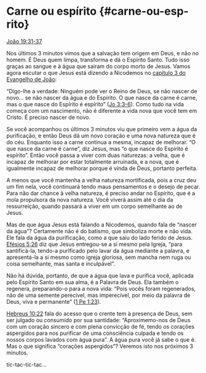 # Carne ou espírito {#carne-ou-esp-rito}

[João 19:31-37](http://bibliaonline.com.br/acf/jo/19/31-37)

Nos últimos 3 minutos vimos que a salvação tem origem em Deus, e não no homem. É Deus quem limpa, transforma e dá o Espírito Santo. Tudo isso graças ao sangue e à água que saíram do corpo morto de Jesus. Vamos agora escutar o que Jesus está dizendo a Nicodemos no [capítulo 3 do Evangelho de João](http://bibliaonline.com.br/acf/jo/3):

“Digo-lhe a verdade: Ninguém pode ver o Reino de Deus, se não nascer de novo... se não nascer da água e do Espírito. O que nasce da carne é carne, mas o que nasce do Espírito é espírito” ([Jo 3:3-6](http://bibliaonline.com.br/acf/jo/3/3-6)). Como tudo na vida começa com um nascimento, não é diferente a vida nova que você tem em Cristo. É preciso nascer de novo.

Se você acompanhou os últimos 3 minutos viu que primeiro vem a água da purificação, e então Deus dá um novo coração e uma nova natureza que é do céu. Enquanto isso a carne continua a mesma, incapaz de melhorar. “O que nasce da carne é carne”, diz Jesus, mas “o que nasce do Espírito é espírito”. Então você passa a viver com duas naturezas: a velha, que é incapaz de melhorar por estar totalmente arruinada, e a nova, que é igualmente incapaz de melhorar porque é vinda de Deus, portanto perfeita.

A menos que você mantenha a velha natureza mortificada, pois a cruz deu um fim nela, você continuará tendo maus pensamentos e o desejo de pecar. Para não dar chance à velha natureza, é preciso andar no Espírito, que é a mola propulsora da nova natureza. Você viverá assim até o dia da ressurreição, quando passará a viver em um corpo semelhante ao de Jesus.

Mas de que água Jesus está falando a Nicodemos, quando fala de “nascer da água”? Certamente não é do batismo, que simboliza morte e não vida. Ele fala da água da purificação, como a que saiu do lado ferido de Jesus. [Efésios 5:26](http://bibliaonline.com.br/acf/ef/5/26) diz que Jesus entregou-se a si mesmo pela Igreja, “para santificá-la, tendo-a purificado pelo lavar da água mediante a palavra, e apresentá-la a si mesmo como igreja gloriosa, sem mancha nem ruga ou coisa semelhante, mas santa e inculpável”.

Não há dúvida, portanto, de que a água que lava e purifica você, aplicada pelo Espírito Santo em sua alma, é a Palavra de Deus. Ela também o regenera, preparando-o para a nova vida: “Pois vocês foram regenerados, não de uma semente perecível, mas imperecível, por meio da palavra de Deus, viva e permanente” ([1 Pe 1:23](http://bibliaonline.com.br/acf/1pe/1/23)).

[Hebreus 10:22](http://bibliaonline.com.br/acf/hb/10/22) fala do acesso que o crente tem à presença de Deus, sem ser julgado ou consumido por sua santidade: “Aproximemo-nos de Deus com um coração sincero e com plena convicção de fé, tendo os corações aspergidos para nos purificar de uma consciência culpada e tendo os nossos corpos lavados com água pura”. A água pura você já sabe o que é. Mas o que significa “corações aspergidos”? Veremos isto nos próximos 3 minutos.

tic-tac-tic-tac...